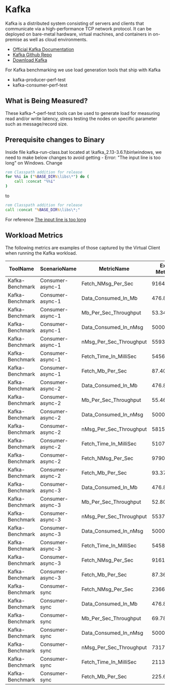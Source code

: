 # Kafka
Kafka is a distributed system consisting of servers and clients that communicate via a high-performance TCP network protocol. It can be deployed on bare-metal hardware, virtual machines, and containers in on-premise as well as cloud environments.

* [Official Kafka Documentation](https://kafka.apache.org/documentation/#)
* [Kafka Github Repo](https://github.com/apache/kafka)
* [Download Kafka](https://kafka.apache.org/downloads)

For Kafka benchmarking we use load generation tools that ship with Kafka
* kafka-producer-perf-test
* kafka-consumer-perf-test

## What is Being Measured?
These kafka-*-perf-test tools can be used to generate load for measuring read and/or write latency, stress testing the nodes on specific parameter such as message/record size.

## Prerequisite changes to Binary
Inside file kafka-run-class.bat located at \kafka_2.13-3.6.1\bin\windows, we need to make below changes to avoid getting - Error: "The input line is too long" on Windows.
Change
```bat
rem Classpath addition for release
for %%i in ("%BASE_DIR%\libs\*") do (
	call :concat "%%i"
)
```

to
```bat
rem Classpath addition for release
call :concat "%BASE_DIR%\libs\*;"
```

For reference [The input line is too long](https://github.com/kafka-dev/kafka/issues/61)

## Workload Metrics
The following metrics are examples of those captured by the Virtual Client when running the Kafka workload.

|ToolName	        |ScenarioName	                    |MetricName	                |Example MetricValue	|MetricUnit |
|-------------------|-----------------------------------|---------------------------|-----------------------|-------|
|Kafka-Benchmark	|Consumer-async-1	                |Fetch_NMsg_Per_Sec	        |916466.0924	        |operations/sec  |
|Kafka-Benchmark	|Consumer-async-1	                |Data_Consumed_In_Mb	    |476.86	                |megabytes   |
|Kafka-Benchmark	|Consumer-async-1	                |Mb_Per_Sec_Throughput	    |53.34	                |megabytes/sec   |
|Kafka-Benchmark	|Consumer-async-1	                |Data_Consumed_In_nMsg	    |5000239	            |operations  |
|Kafka-Benchmark	|Consumer-async-1	                |nMsg_Per_Sec_Throughput    |559310.8501	        |operations/sec  |
|Kafka-Benchmark	|Consumer-async-1	                |Fetch_Time_In_MilliSec	    |5456	                |milliseconds    |
|Kafka-Benchmark	|Consumer-async-1	                |Fetch_Mb_Per_Sec	        |87.401	                |megabytes/sec   |
|Kafka-Benchmark	|Consumer-async-2	                |Data_Consumed_In_Mb	    |476.86	                |megabytes   |
|Kafka-Benchmark	|Consumer-async-2	                |Mb_Per_Sec_Throughput	    |55.4617	            |megabytes/sec   |
|Kafka-Benchmark	|Consumer-async-2	                |Data_Consumed_In_nMsg	    |5000239	            |operations  |
|Kafka-Benchmark	|Consumer-async-2	                |nMsg_Per_Sec_Throughput	|581558.3857	        |operations/sec  |
|Kafka-Benchmark	|Consumer-async-2	                |Fetch_Time_In_MilliSec	    |5107	                |milliseconds    |
|Kafka-Benchmark	|Consumer-async-2	                |Fetch_NMsg_Per_Sec	        |979095.1635	        |operations/sec  |
|Kafka-Benchmark	|Consumer-async-2	                |Fetch_Mb_Per_Sec	        |93.3738	            |megabytes/sec   |
|Kafka-Benchmark	|Consumer-async-3	                |Data_Consumed_In_Mb	    |476.86	                |megabytes   |
|Kafka-Benchmark	|Consumer-async-3	                |Mb_Per_Sec_Throughput	    |52.8084	            |megabytes/sec   |
|Kafka-Benchmark	|Consumer-async-3	                |nMsg_Per_Sec_Throughput	|553736.3234	        |operations/sec  |
|Kafka-Benchmark	|Consumer-async-3	                |Data_Consumed_In_nMsg	    |5000239	            |operations  |
|Kafka-Benchmark	|Consumer-async-3	                |Fetch_Time_In_MilliSec	    |5458	                |milliseconds    |
|Kafka-Benchmark	|Consumer-async-3	                |Fetch_NMsg_Per_Sec	        |916130.2675	        |operations/sec  |
|Kafka-Benchmark	|Consumer-async-3	                |Fetch_Mb_Per_Sec	        |87.369	                |megabytes/sec   |
|Kafka-Benchmark	|Consumer-sync	                    |Fetch_NMsg_Per_Sec	        |2366303.8334	        |operations/sec  |
|Kafka-Benchmark	|Consumer-sync	                    |Data_Consumed_In_Mb	    |476.8372	            |megabytes   |
|Kafka-Benchmark	|Consumer-sync	                    |Mb_Per_Sec_Throughput	    |69.7845	            |megabytes/sec   |
|Kafka-Benchmark	|Consumer-sync	                    |Data_Consumed_In_nMsg	    |5000000	            |operations  |
|Kafka-Benchmark	|Consumer-sync	                    |nMsg_Per_Sec_Throughput	|731743.0119	        |operations/sec  |
|Kafka-Benchmark	|Consumer-sync	                    |Fetch_Time_In_MilliSec	    |2113	                |milliseconds    |
|Kafka-Benchmark	|Consumer-sync	                    |Fetch_Mb_Per_Sec	        |225.6683	            |megabytes/sec   |
